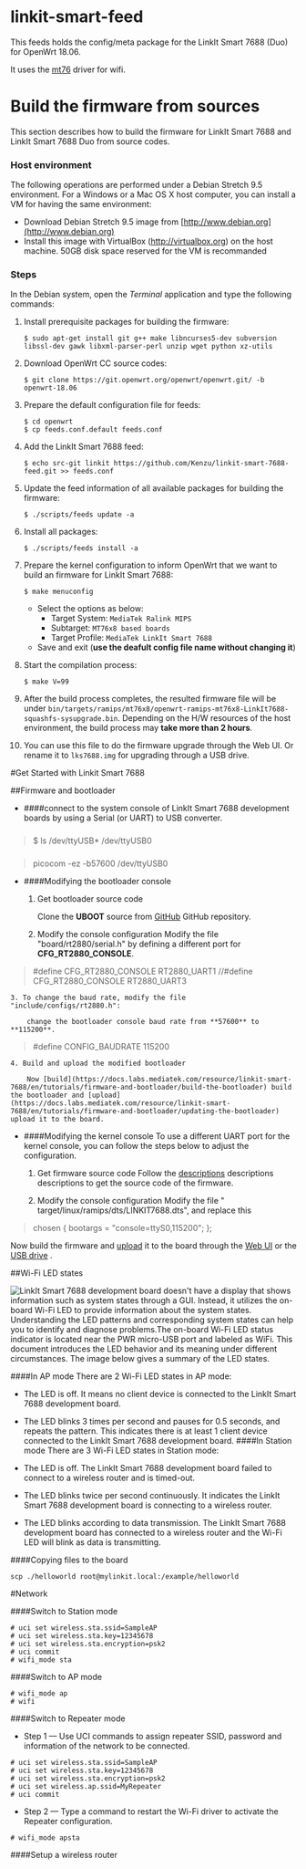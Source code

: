 # linkit-smart-feed
This feeds holds the config/meta package for the LinkIt Smart 7688 (Duo) for OpenWrt 18.06.

It uses the [mt76](https://github.com/openwrt/mt76) driver for wifi.

# Build the firmware from sources

This section describes how to build the firmware for LinkIt Smart 7688 and LinkIt Smart 7688 Duo from source codes.


### Host environment
The following operations are performed under a Debian Stretch 9.5 environment. For a Windows or a Mac OS X host computer, you can install a VM for having the same environment:
* Download Debian Stretch 9.5 image from [http://www.debian.org](http://www.debian.org)
* Install this image with VirtualBox (http://virtualbox.org) on the host machine. 50GB disk space reserved for the VM is recommanded


### Steps
In the Debian system, open the *Terminal* application and type the following commands:

1. Install prerequisite packages for building the firmware:
    ```
    $ sudo apt-get install git g++ make libncurses5-dev subversion libssl-dev gawk libxml-parser-perl unzip wget python xz-utils
    ```

2. Download OpenWrt CC source codes:
    ```
    $ git clone https://git.openwrt.org/openwrt/openwrt.git/ -b openwrt-18.06
    ```
    
3. Prepare the default configuration file for feeds:
    ```
    $ cd openwrt
    $ cp feeds.conf.default feeds.conf
    ```
    
4. Add the LinkIt Smart 7688 feed:
    
    ```
    $ echo src-git linkit https://github.com/Kenzu/linkit-smart-7688-feed.git >> feeds.conf
    ```
5. Update the feed information of all available packages for building the firmware:
    
    ```
    $ ./scripts/feeds update -a
    ```
6. Install all packages:
    
    ```
    $ ./scripts/feeds install -a
    ```
7. Prepare the kernel configuration to inform OpenWrt that we want to build an firmware for LinkIt Smart 7688:
    
    ```
    $ make menuconfig
    ```
    * Select the options as below:
        * Target System: `MediaTek Ralink MIPS`
        * Subtarget: `MT76x8 based boards`
        * Target Profile: `MediaTek LinkIt Smart 7688`
    * Save and exit (**use the deafult config file name without changing it**)
8. Start the compilation process:
    
    ```
    $ make V=99
    ```
9. After the build process completes, the resulted firmware file will be under `bin/targets/ramips/mt76x8/openwrt-ramips-mt76x8-LinkIt7688-squashfs-sysupgrade.bin`. Depending on the H/W resources of the host environment, the build process may **take more than 2 hours**.

10. You can use this file to do the firmware upgrade through the Web UI. Or rename it to `lks7688.img` for upgrading through a USB drive.



#Get Started with Linkit Smart 7688


##Firmware and bootloader 

- ####connect to the system console of LinkIt Smart 7688 development boards by using a Serial (or UART) to USB converter.

###
>	$ ls /dev/ttyUSB*
>	/dev/ttyUSB0


###
>	picocom -ez -b57600 /dev/ttyUSB0

- ####Modifying the bootloader console

    1.  Get bootloader source code
      
        Clone the **UBOOT** source from [GitHub](https://github.com/MediaTek-Labs/linkit-smart-7688-uboot) GitHub repository. 
      
    2. Modify the console configuration
        Modify the file "board/rt2880/serial.h" by defining a different port for **CFG_RT2880_CONSOLE**.
>  #define CFG_RT2880_CONSOLE    RT2880_UART1
>  //#define CFG_RT2880_CONSOLE    RT2880_UART3 
        
    3. To change the baud rate, modify the file "include/configs/rt2880.h":
        
        change the bootloader console baud rate from **57600** to **115200**.
>  #define CONFIG_BAUDRATE 115200


    4. Build and upload the modified bootloader
    
        Now [build](https://docs.labs.mediatek.com/resource/linkit-smart-7688/en/tutorials/firmware-and-bootloader/build-the-bootloader) build the bootloader and [upload](https://docs.labs.mediatek.com/resource/linkit-smart-7688/en/tutorials/firmware-and-bootloader/updating-the-bootloader) upload it to the board.


- ####Modifying the kernel console
To use a different UART port for the kernel console, you can follow the steps below to adjust the configuration.

    1.  Get firmware source code
Follow the [descriptions](./BUILD.md) descriptions descriptions to get the source code of the firmware.

    2. Modify the console configuration
Modify the file " target/linux/ramips/dts/LINKIT7688.dts", and replace this

>  chosen {
>      bootargs = "console=ttyS0,115200";
>  }; 

   Now build the firmware and [upload](https://docs.labs.mediatek.com/resource/linkit-smart-7688/en/get-started/get-started-with-the-linkit-smart-7688-development-board/update-your-boards-firmware)  it to the board through the  [Web UI](https://docs.labs.mediatek.com/resource/linkit-smart-7688/en/tutorials/firmware-and-bootloader/update-the-firmware-with-web-ui)   or the  [USB drive](https://docs.labs.mediatek.com/resource/linkit-smart-7688/en/tutorials/firmware-and-bootloader/update-the-firmware-with-a-usb-drive)  .



##Wi-Fi LED states

![LinkIt Smart 7688 development board doesn't have a display that shows information such as system states through a GUI. Instead, it utilizes the on-board Wi-Fi LED to provide information about the system states. Understanding the LED patterns and corresponding system states can help you to identify and diagnose problems.The on-board Wi-Fi LED status indicator is located near the PWR micro-USB port and labeled as WiFi. This document introduces the LED behavior and its meaning under different circumstances. The image below gives a summary of the LED states.](./LED_states.png) 

####In AP mode
There are 2 Wi-Fi LED states in AP mode:

- The LED is off. It means no client device is connected to the LinkIt Smart 7688 development board.
- The LED blinks 3 times per second and pauses for 0.5 seconds, and repeats the pattern. This indicates there is at least 1 client device connected to the LinkIt Smart 7688 development board.
####In Station mode
There are 3 Wi-Fi LED states in Station mode:

- The LED is off. The LinkIt Smart 7688 development board failed to connect to a wireless router and is timed-out.
- The LED blinks twice per second continuously. It indicates the LinkIt Smart 7688 development board is connecting to a wireless router.
- The LED blinks according to data transmission. The LinkIt Smart 7688 development board has connected to a wireless router and the Wi-Fi LED will blink as data is transmitting.

####Copying files to the board

	scp ./helloworld root@mylinkit.local:/example/helloworld



#Network

####Switch to Station mode

	# uci set wireless.sta.ssid=SampleAP
	# uci set wireless.sta.key=12345678
	# uci set wireless.sta.encryption=psk2
	# uci commit
	# wifi_mode sta

####Switch to AP mode

	# wifi_mode ap
	# wifi

####Switch to Repeater mode

- Step 1 — Use UCI commands to assign repeater SSID, password and information of the network to be connected.

> 
	# uci set wireless.sta.ssid=SampleAP
	# uci set wireless.sta.key=12345678
	# uci set wireless.sta.encryption=psk2
	# uci set wireless.ap.ssid=MyRepeater
	# uci commit

- Step 2 — Type a command to restart the Wi-Fi driver to activate the Repeater configuration.

> 
	# wifi_mode apsta
	
####Setup a wireless router
